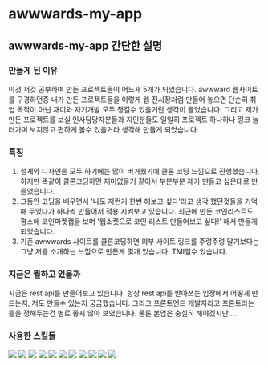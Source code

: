 # awwwards-my-app

## awwwards-my-app 간단한 설명

### 만들게 된 이유
이것 저것 공부하며 만든 프로젝트들이 어느새 5개가 되었습니다.
awwward 웹사이트를 구경하던중 
내가 만든 프로젝트들을 이렇게 웹 전시장처럼 만들어 놓으면 단순히 취업 목적이 아닌 
재미와 자기개발 모두 챙길수 있을거란 생각이 들었습니다.
그리고 제가 만든 프로젝트를 보실 인사담당자분들과 지인분들도 
일일히 프로젝트 하나하나 링크 눌러가며 보지않고 편하게 볼수 있을거라 생각해
만들게 되었습니다. 

### 특징
1. 설계와 디자인을 모두 하기에는 많이 버거웠기에 클론 코딩 느낌으로 진행했습니다.
   하지만 똑같이 클론코딩하면 재미없을거 같아서 부분부분 제가 만들고 싶은대로 만들었습니다.
2. 그동안 코딩을 배우면서 '나도 저런거 한번 해보고 싶다'라고 생각 했던것들을 기억해 두었다가
   하나씩 만들어서 적용 시켜보고 있습니다. 최근에 만든 코인리스트도 평소에 코인마켓캡을 보며
   '웹소켓으로 코인 리스트 만들어보고 싶다!' 해서 만들게 되었습니다.
3. 기존 awwwards 사이트를 클론코딩하면 외부 사이트 링크를 주렁주렁 달기보다는
   그냥 저를 소개하는 느낌으로 만든게 몇개 있습니다. TMI일수 있습니다.

### 지금은 뭘하고 있을까
지금은 rest api를 만들어보고 있습니다. 항상 rest api를 받아쓰는 입장에서 
어떻게 만드는지, 저도 만들수 있는지 궁금했습니다.
그리고 프론트엔드 개발자라고 프론트라는 틀을 정해두는건 별로 좋지 않아 보였습니다.
물론 본업은 충실히 해야겠지만....

### 사용한 스킬들

<span><img src="https://img.shields.io/badge/html5-E34F26?style=flat-square&logo=html5&logoColor=white"/></span>
<span><img src="https://img.shields.io/badge/css3-1572B6?style=flat-square&logo=css3&logoColor=white"/></span>
<span><img src="https://img.shields.io/badge/styledcomponents-DB7093?style=flat-square&logo=styledcomponents&logoColor=white"/></span>
<span><img src="https://img.shields.io/badge/javascript-F7DF1E?style=flat-square&logo=javascript&logoColor=white"/></span>
<span><img src="https://img.shields.io/badge/nodedotjs-E34F26?style=flat-square&logo=nodejs&logoColor=white"/></span>
<span><img src="https://img.shields.io/badge/typescript-3178C6?style=flat-square&logo=typescript&logoColor=white"/></span>
<span><img src="https://img.shields.io/badge/react-61DAFB?style=flat-square&logo=react&logoColor=white"/></span>
<span><img src="https://img.shields.io/badge/reactquery-FF4154?style=flat-square&logo=reactquery&logoColor=white"/></span>
<span><img src="https://img.shields.io/badge/windows-0078D6?style=flat-square&logo=windows&logoColor=white"/></span>
<span><img src="https://img.shields.io/badge/visualstudiocode-007ACC?style=flat-square&logo=visualstudiocode&logoColor=white"/></span>
<span><img src="https://img.shields.io/badge/figma-F24E1E?style=flat-square&logo=figma&logoColor=white"/></span>







